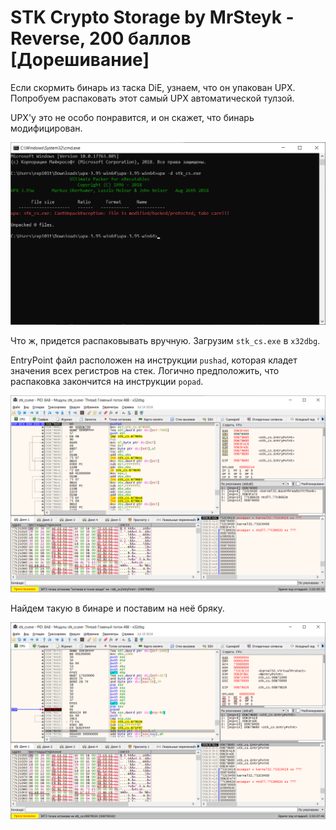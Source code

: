 # STK Crypto Storage by MrSteyk - Reverse, 200 баллов [Дорешивание]
Если скормить бинарь из таска DiE, узнаем, что он упакован UPX. Попробуем распаковать этот самый UPX автоматической тулзой.

UPX'у это не особо понравится, и он скажет, что бинарь модифицирован. 

![Придется распаковывать вручную](upx-fail.png)

Что ж, придется распаковывать вручную. Загрузим `stk_cs.exe` в `x32dbg`.

EntryPoint файл расположен на инструкции `pushad`, которая кладет значения всех регистров на стек. Логично предположить, что распаковка закончится на инструкции `popad`.

![Точка входа](entrypoint.png)

Найдем такую в бинаре и поставим на неё бряку. 

![Breakpoint](breakpoint.png)
